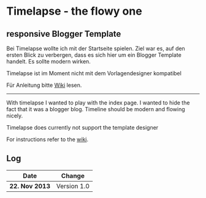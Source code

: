 # Timelapse - the flowy one
## responsive Blogger Template

Bei Timelapse wollte ich mit der Startseite spielen. Ziel war es, auf den ersten Blick zu verbergen, dass es sich hier um ein Blogger Template handelt. Es sollte modern wirken.

Timelapse ist im Moment nicht mit dem Vorlagendesigner kompatibel

Für Anleitung bitte [Wiki](https://github.com/mynimi/Timelapse/wiki) lesen.

---

With timelapse I wanted to play with the index page. I wanted to hide the fact that it was a blogger blog. Timeline should be modern and flowing nicely.

Timelapse does currently not support the template designer

For instructions refer to the [wiki](https://github.com/mynimi/Timelapse/wiki).

## Log

Date | Change
--- | ---
**22. Nov 2013** | Version 1.0

